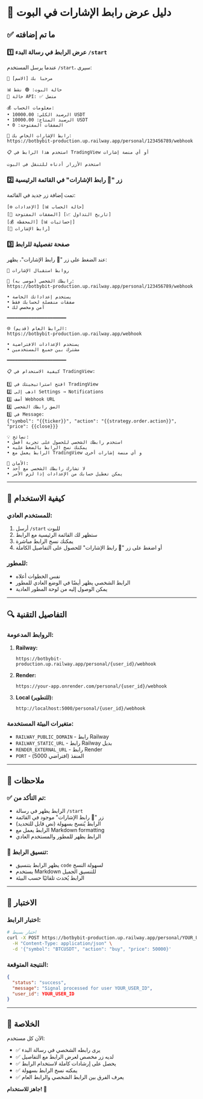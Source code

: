 # 📱 دليل عرض رابط الإشارات في البوت

## ✅ ما تم إضافته

### 1️⃣ **عرض الرابط في رسالة البدء** `/start`

عندما يرسل المستخدم `/start`، سيرى:

```
🤖 مرحباً بك [الاسم]

📊 حالة البوت: 🟢 نشط
🔗 حالة API: ✅ متصل

💰 معلومات الحساب:
• الرصيد الكلي: 10000.00 USDT
• الرصيد المتاح: 10000.00 USDT
• الصفقات المفتوحة: 0

🔗 رابط الإشارات الخاص بك:
https://botbybit-production.up.railway.app/personal/123456789/webhook

📋 استخدم هذا الرابط في TradingView أو أي منصة إشارات

استخدم الأزرار أدناه للتنقل في البوت
```

### 2️⃣ **زر "🔗 رابط الإشارات" في القائمة الرئيسية**

تمت إضافة زر جديد في القائمة:

```
[⚙️ الإعدادات] [📊 حالة الحساب]
[🔄 الصفقات المفتوحة] [📈 تاريخ التداول]
[💰 المحفظة] [📊 إحصائيات]
[🔗 رابط الإشارات]
```

### 3️⃣ **صفحة تفصيلية للرابط**

عند الضغط على زر "🔗 رابط الإشارات"، يظهر:

```
🔗 روابط استقبال الإشارات

📡 رابطك الشخصي (موصى به):
https://botbybit-production.up.railway.app/personal/123456789/webhook

• يستخدم إعداداتك الخاصة
• صفقات منفصلة لحسابك فقط
• آمن ومخصص لك

━━━━━━━━━━━━━━━━━━━━━━

🌐 الرابط العام (قديم):
https://botbybit-production.up.railway.app/webhook

• يستخدم الإعدادات الافتراضية
• مشترك بين جميع المستخدمين

━━━━━━━━━━━━━━━━━━━━━━

📋 كيفية الاستخدام في TradingView:

1️⃣ افتح استراتيجيتك في TradingView
2️⃣ اذهب إلى Settings → Notifications
3️⃣ أضف Webhook URL
4️⃣ الصق رابطك الشخصي
5️⃣ في Message:
{"symbol": "{{ticker}}", "action": "{{strategy.order.action}}", "price": {{close}}}

💡 نصائح:
• استخدم رابطك الشخصي للحصول على تجربة أفضل
• يمكنك نسخ الرابط بالضغط عليه
• الرابط يعمل مع TradingView و أي منصة إشارات أخرى

🔐 الأمان:
• لا تشارك رابطك الشخصي مع أحد
• يمكن تعطيل حسابك من الإعدادات إذا لزم الأمر
```

---

## 🎯 كيفية الاستخدام

### للمستخدم العادي:
1. أرسل `/start` للبوت
2. ستظهر لك القائمة الرئيسية مع الرابط
3. يمكنك نسخ الرابط مباشرة
4. أو اضغط على زر "🔗 رابط الإشارات" للحصول على التفاصيل الكاملة

### للمطور:
- نفس الخطوات أعلاه
- الرابط الشخصي يظهر أيضًا في الوضع العادي للمطور
- يمكن الوصول إليه من لوحة المطور العادية

---

## 🔍 التفاصيل التقنية

### الروابط المدعومة:

1. **Railway:**
   ```
   https://botbybit-production.up.railway.app/personal/{user_id}/webhook
   ```

2. **Render:**
   ```
   https://your-app.onrender.com/personal/{user_id}/webhook
   ```

3. **Local (للتطوير):**
   ```
   http://localhost:5000/personal/{user_id}/webhook
   ```

### متغيرات البيئة المستخدمة:
- `RAILWAY_PUBLIC_DOMAIN` - رابط Railway
- `RAILWAY_STATIC_URL` - رابط Railway بديل
- `RENDER_EXTERNAL_URL` - رابط Render
- `PORT` - المنفذ (افتراضي 5000)

---

## 📝 ملاحظات

### ✅ تم التأكد من:
- الرابط يظهر في رسالة `/start`
- زر "🔗 رابط الإشارات" موجود في القائمة
- الرابط يُنسخ بسهولة (نص قابل للتحديد)
- الرابط يعمل مع Markdown formatting
- الرابط يظهر للمطور والمستخدم العادي

### 🎨 تنسيق الرابط:
- يظهر الرابط بتنسيق `code` لسهولة النسخ
- يستخدم Markdown للتنسيق الجميل
- الرابط يُحدث تلقائيًا حسب البيئة

---

## 🧪 الاختبار

### اختبار الرابط:
```bash
# اختبار بسيط
curl -X POST https://botbybit-production.up.railway.app/personal/YOUR_USER_ID/webhook \
  -H "Content-Type: application/json" \
  -d '{"symbol": "BTCUSDT", "action": "buy", "price": 50000}'
```

### النتيجة المتوقعة:
```json
{
  "status": "success",
  "message": "Signal processed for user YOUR_USER_ID",
  "user_id": YOUR_USER_ID
}
```

---

## 🎉 الخلاصة

الآن كل مستخدم:
- ✅ يرى رابطه الشخصي في رسالة البدء
- ✅ لديه زر مخصص لعرض الرابط مع التفاصيل
- ✅ يحصل على إرشادات كاملة لاستخدام الرابط
- ✅ يمكنه نسخ الرابط بسهولة
- ✅ يعرف الفرق بين الرابط الشخصي والرابط العام

**جاهز للاستخدام! 🚀**

